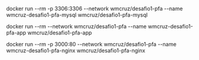 docker run --rm -p 3306:3306 --network wmcruz/desafio1-pfa --name wmcruz-desafio1-pfa-mysql wmcruz/desafio1-pfa-mysql

docker run --rm --network wmcruz/desafio1-pfa --name wmcruz-desafio1-pfa-app wmcruz/desafio1-pfa-app

docker run --rm -p 3000:80 --network wmcruz/desafio1-pfa --name wmcruz-desafio1-pfa-nginx wmcruz/desafio1-pfa-nginx